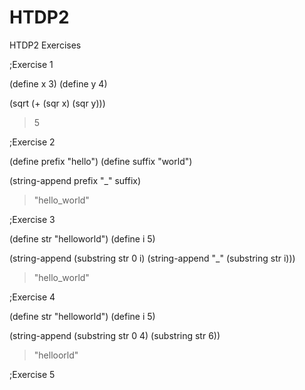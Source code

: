 # HTDP2
HTDP2 Exercises 

;Exercise 1

(define x 3)
(define y 4)

(sqrt (+ (sqr x) (sqr y)))

> 5


;Exercise 2

(define prefix "hello")
(define suffix "world")

(string-append prefix "_" suffix)

>"hello_world"


;Exercise 3

(define str "helloworld")
(define i 5)

(string-append (substring str 0 i)
               (string-append "_" (substring str i)))
              
>"hello_world"


;Exercise 4

(define str "helloworld")
(define i 5)

 (string-append (substring str 0 4)
   (substring str 6))
   
> "helloorld"   
   
   
;Exercise 5

